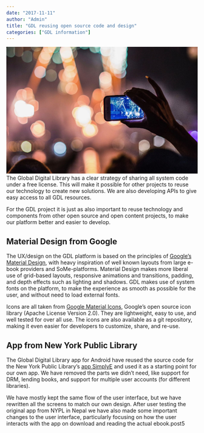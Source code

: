 ```yaml
---
date: "2017-11-11"
author: "Admin"
title: "GDL reusing open source code and design"
categories: ["GDL information"]
---
```


![](./image/20171111_img1.jpg)
The Global Digital Library has a clear strategy of sharing all system code under a free license. This will make it possible for other projects to reuse our technology to create new solutions. We are also developing APIs to give easy access to all GDL resources.

For the GDL project it is just as also important to reuse technology and components from other open source and open content projects, to make our platform better and easier to develop.

## Material Design from Google

The UX/design on the GDL platform is based on the principles of [Google’s Material Design](https://material.io/), with heavy inspiration of well known layouts from large e-book providers and SoMe-platforms. Material Design makes more liberal use of grid-based layouts, responsive animations and transitions, padding, and depth effects such as lighting and shadows. GDL makes use of system fonts on the platform, to make the experience as smooth as possible for the user, and without need to load external fonts.

Icons are all taken from [Google Material Icons](https://material.io/icons/), Google’s open source icon library (Apache License Version 2.0). They are lightweight, easy to use, and well tested for over all use. The icons are also available as a git repository, making it even easier for developers to customize, share, and re-use.

## App from New York Public Library

The Global Digital Library app for Android have reused the source code for the New York Public Library’s [app SimplyE](https://play.google.com/store/apps/details?id=org.nypl.simplified.simplye) and used it as a starting point for our own app. We have removed the parts we didn’t need, like support for DRM, lending books, and support for multiple user accounts (for different libraries).

We have mostly kept the same flow of the user interface, but we have rewritten all the screens to match our own design. After user testing the original app from NYPL in Nepal we have also made some important changes to the user interface, particularly focusing on how the user interacts with the app on download and reading the actual ebook.post5
